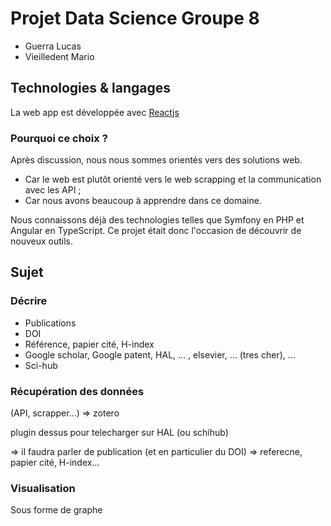 # Projet Data Science Groupe 8

- Guerra Lucas
- Vieilledent Mario

## Technologies & langages

La web app est développée avec [Reactjs](https://fr.reactjs.org/)

### Pourquoi ce choix ?

Après discussion, nous nous sommes orientés vers des solutions web.
- Car le web est plutôt orienté vers le web scrapping et la communication avec les API ;
- Car nous avons beaucoup à apprendre dans ce domaine.

Nous connaissons déjà des technologies telles que Symfony en PHP et Angular en TypeScript. Ce projet était donc l'occasion de découvrir de nouveux outils.


## Sujet

### Décrire

- Publications
- DOI
- Référence, papier cité, H-index
- Google scholar, Google patent, HAL, ... , elsevier, ... (tres cher), ...
- Sci-hub

### Récupération des données

(API, scrapper...) => zotero

plugin dessus pour telecharger sur HAL (ou schihub)

=> il faudra parler de publication (et en particulier du DOI)
=> referecne, papier cité, H-index...

### Visualisation

Sous forme de graphe
